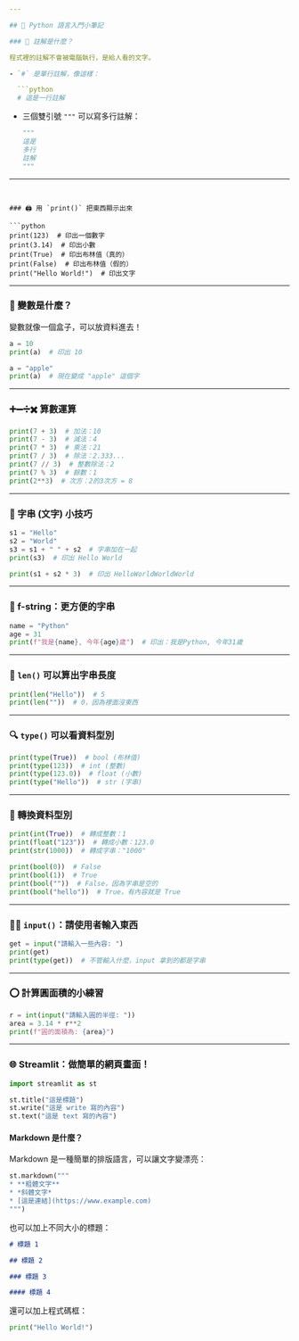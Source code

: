 ```yaml
---

## 🐍 Python 語言入門小筆記

### 💬 註解是什麼？

程式裡的註解不會被電腦執行，是給人看的文字。

- `#` 是單行註解，像這樣：

  ```python
  # 這是一行註解
  ```

- 三個雙引號 `"""` 可以寫多行註解：

  ```python
  """
  這是
  多行
  註解
  """
  ```

---
```


### 🖨️ 用 `print()` 把東西顯示出來

```python
print(123)  # 印出一個數字
print(3.14)  # 印出小數
print(True)  # 印出布林值（真的）
print(False)  # 印出布林值（假的）
print("Hello World!")  # 印出文字
```

---

### 🧠 變數是什麼？

變數就像一個盒子，可以放資料進去！

```python
a = 10
print(a)  # 印出 10

a = "apple"
print(a)  # 現在變成 "apple" 這個字
```

---

### ➕➖➗✖️ 算數運算

```python
print(7 + 3)  # 加法：10
print(7 - 3)  # 減法：4
print(7 * 3)  # 乘法：21
print(7 / 3)  # 除法：2.333...
print(7 // 3)  # 整數除法：2
print(7 % 3)  # 餘數：1
print(2**3)  # 次方：2的3次方 = 8
```

---

### 🧩 字串 (文字) 小技巧

```python
s1 = "Hello"
s2 = "World"
s3 = s1 + " " + s2  # 字串加在一起
print(s3)  # 印出 Hello World

print(s1 + s2 * 3)  # 印出 HelloWorldWorldWorld
```

---

### 🧓 f-string：更方便的字串

```python
name = "Python"
age = 31
print(f"我是{name}, 今年{age}歲")  # 印出：我是Python, 今年31歲
```

---

### 📏 `len()` 可以算出字串長度

```python
print(len("Hello"))  # 5
print(len(""))  # 0，因為裡面沒東西
```

---

### 🔍 `type()` 可以看資料型別

```python
print(type(True))  # bool (布林值)
print(type(123))  # int (整數)
print(type(123.0))  # float (小數)
print(type("Hello"))  # str (字串)
```

---

### 🔁 轉換資料型別

```python
print(int(True))  # 轉成整數：1
print(float("123"))  # 轉成小數：123.0
print(str(1000))  # 轉成字串："1000"

print(bool(0))  # False
print(bool(1))  # True
print(bool(""))  # False，因為字串是空的
print(bool("hello"))  # True，有內容就是 True
```

---

### 🧑‍💻 `input()`：請使用者輸入東西

```python
get = input("請輸入一些內容: ")
print(get)
print(type(get))  # 不管輸入什麼，input 拿到的都是字串
```

---

### ⭕ 計算圓面積的小練習

```python
r = int(input("請輸入圓的半徑: "))
area = 3.14 * r**2
print(f"圓的面積為: {area}")
```

---

### 🌐 Streamlit：做簡單的網頁畫面！

```python
import streamlit as st

st.title("這是標題")
st.write("這是 write 寫的內容")
st.text("這是 text 寫的內容")
```

#### Markdown 是什麼？

Markdown 是一種簡單的排版語言，可以讓文字變漂亮：

```python
st.markdown("""
* **粗體文字**
* *斜體文字*
* [這是連結](https://www.example.com)
""")
```

也可以加上不同大小的標題：

```markdown
# 標題 1

## 標題 2

### 標題 3

#### 標題 4
```

還可以加上程式碼框：

```python
print("Hello World!")
```

